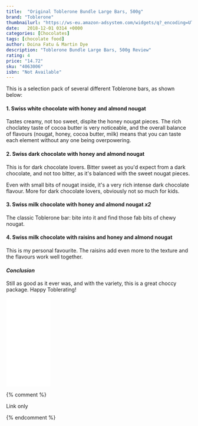 ```yaml
---
title:  "Original Toblerone Bundle Large Bars, 500g"
brand: "Toblerone"
thumbnailurl: "https://ws-eu.amazon-adsystem.com/widgets/q?_encoding=UTF8&ASIN=B07GCJ1VCT&Format=_SL160_&ID=AsinImage&MarketPlace=GB&ServiceVersion=20070822&WS=1&tag=codemartin04-21&language=en_GB"
date:   2018-12-01 0314 +0000
categories: [Chocolates]
tags: [chocolate food]
author: Doina Fatu & Martin Dye
description: "Toblerone Bundle Large Bars, 500g Review"
rating: 4
price: "14.72"
sku: "4063006"
isbn: "Not Available"
---
```


This is a selection pack of several different Toblerone bars, as shown below:

<h4>1. Swiss white chocolate with honey and almond nougat</h4>
Tastes creamy, not too sweet, dispite the honey nougat pieces.
The rich choclatey taste of cocoa butter is very noticeable, 
and the overall balance of flavours (nougat, honey, cocoa butter, milk)
means that you can taste each element without any one being overpowering.

<h4>2. Swiss dark chocolate with honey and almond nougat</h4>
This is for dark chocolate lovers. Bitter sweet as you'd expect from a dark chocolate, and not too bitter, as it's balanced with the sweet nougat pieces.

Even with small bits of nougat inside, it's a very rich intense dark chocolate flavour. More for dark chocolate lovers, obviously not so much for kids.

<h4>3. Swiss milk chocolate with honey and almond nougat <em>x2</em></h4>
The classic Toblerone bar: bite into it and find those fab bits of chewy nougat. 

<h4>4. Swiss milk chocolate with raisins and honey and almond nougat</h4>
This is my personal favourite. The raisins add even more to the texture and the flavours work well together.

<h4><em>Conclusion</em></h4>

Still as good as it ever was, and with the variety, this is a great choccy package. Happy Toblerating!

<iframe style="width:120px;height:240px;" marginwidth="0" marginheight="0" scrolling="no" frameborder="0" src="//ws-eu.amazon-adsystem.com/widgets/q?ServiceVersion=20070822&OneJS=1&Operation=GetAdHtml&MarketPlace=GB&source=ac&ref=tf_til&ad_type=product_link&tracking_id={{site.affid}}&marketplace=amazon&region=GB&placement=B07GCJ1VCT&asins=B07GCJ1VCT&linkId=89ac4d8edfb559532f72bfd456323016&show_border=true&link_opens_in_new_window=false&price_color=333333&title_color=0066c0&bg_color=f2f2f2">
</iframe>

{% comment %}

Link only

{% endcomment %}